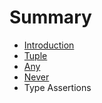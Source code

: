 # Summary

* [Introduction](README.md)
* [Tuple](tuple.md)
* [Any](any.md)
* [Never ](never.md)
* Type Assertions



